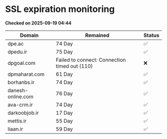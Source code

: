 # SSL expiration monitoring

**Checked on 2025-09-19 04:44**

| Domain | Remained | Status       |
|--------|----------|--------------|
| dpe.ac     | 74 Day   | ✅ |
| dpedu.ir     | 75 Day   | ✅ |
| dpgoal.com     | Failed to connect: Connection timed out (110)       | ❌ |
| dpmaharat.com     | 61 Day   | ✅ |
| borhanbs.ir     | 74 Day   | ✅ |
| danesh-online.com     | 76 Day   | ✅ |
| ava-crm.ir     | 74 Day   | ✅ |
| darkoobjob.ir     | 17 Day   | ✅ |
| mettis.ir     | 55 Day   | ✅ |
| liaan.ir     | 59 Day   | ✅ |
